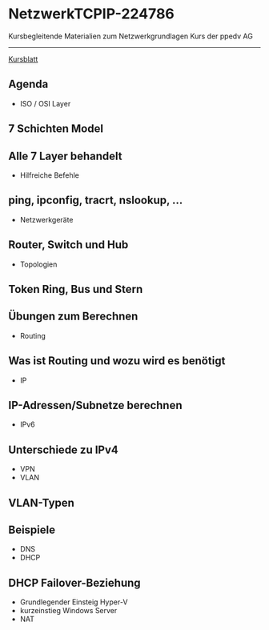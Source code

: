 # NetzwerkTCPIP-224786
Kursbegleitende Materialien zum Netzwerkgrundlagen Kurs der ppedv AG

---

[Kursblatt](https://ppedv.de/Schulung/Kurse/Netzwerktechnik-IPv6-DNS-WINS-DHCP-IPSec-VPN-Routing-TCP-Seminar-Training.aspx)


## Agenda
- ISO / OSI Layer
 ## 7 Schichten Model
 ## Alle 7 Layer behandelt
- Hilfreiche Befehle
 ## ping, ipconfig, tracrt, nslookup, ...
- Netzwerkgeräte
 ## Router, Switch und Hub
- Topologien
 ## Token Ring, Bus und Stern
 ## Übungen zum Berechnen
- Routing 
 ## Was ist Routing und wozu wird es benötigt
- IP
 ## IP-Adressen/Subnetze berechnen
- IPv6
 ## Unterschiede zu IPv4
- VPN
- VLAN
 ## VLAN-Typen
 ## Beispiele
- DNS
- DHCP
 ## DHCP Failover-Beziehung
- Grundlegender Einsteig Hyper-V
- kurzeinstieg Windows Server
- NAT
